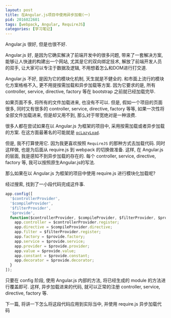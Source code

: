 ```yaml
---
layout: post
title: 在Angular.js项目中使用异步加载(一)
pid: 2016022601
tags: [webpack, Angular, RequireJS]
categories: [学习笔记]
---
```

Angular.js 很好, 但是也很不好.

Angular.js 好, 是因为它确实解决了前端开发中的很多问题, 带来了一套解决方案, 能够让人快速的构建出一个网站, 尤其是它的双向绑定技术, 解放了前端开发人员的双手, 让大家可以专注于数据及逻辑, 不用想着怎么和DOM进行打交道.

Angular.js 不好, 是因为它的模块化机制, 天生就是不健全的. 和市面上流行的模块化方案格格不入, 更不用提按需加载和异步加载等方案. 因为它要求的是, 所有 controller, service, directive, factory 等在 bootstrap 之前就已经加载完毕.

如果页面不多, 将所有的文件加载进来, 也没有不可以. 但是, 假如一个项目的页面很多, 同时又有很多的 controller, service, directive, factory 等等, 如果一次性将全部文件加载进来, 但是却又用不到, 那么对于带宽绝对是一种浪费.

很多人都在尝试如果在以 Angular.js 为框架的项目中, 采用按需加载或者异步加载的方案. 在这方面最著名的可能就是 [`ocLazyLoad`](https://github.com/ocombe/ocLazyLoad).

但是, 我不打算使用它. 因为我更喜欢按照 `RequireJS` 的那种方式去加载代码. 同时这样做, 也是为后面从 require.js 到 webpack 的切换做准备. 这样, 在 Angular.js 的层面, 我是感知不到异步加载的存在的. 每个 controller, service, directive, factory 等, 我可以按照原生Angular.js的写法.

那么如果在以 Angular.js 为框架的项目中使用 require.js 进行模块化加载呢?

经过搜索, 找到了一小段代码完成这件事.

```js
app.config([
  '$controllerProvider',
  '$compileProvider',
  '$filterProvider',
  '$provide',
  function($controllerProvider, $compileProvider, $filterProvider, $provide) {
    app.controller = $controllerProvider.register;
    app.directive = $compileProvider.directive;
    app.filter = $filterProvider.register;
    app.factory = $provide.factory;
    app.service = $provide.service;
    app.provider = $provide.provider;
    app.value = $provide.value;
    app.constant = $provide.constant;
    app.decorator = $provide.decorator;
  }
]);
```

只要在 config 阶段, 使用 Angular.js 内部的方法, 将已经生成的 module 的方法进行覆盖即可. 这样, 异步加载进来的代码, 就可以正常的注册 controller, service, directive, factory 等.

下一篇, 将讲一下怎么将这段代码应用到实际当中, 并使用 require.js 异步加载代码
